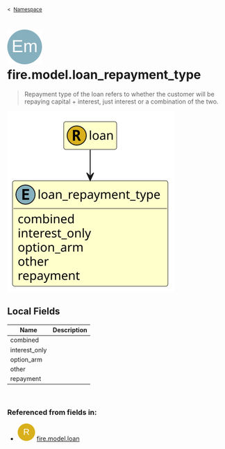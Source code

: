 <sub>&lt;&nbsp; [Namespace](index.md)</sub>
# <img src='images/enumType-lg.svg'/> fire.model.loan_repayment_type
>  
>Repayment type of the loan refers to whether the customer will be repaying capital + interest, just interest or a combination of the two.
> 
<img src='images/fire.model.loan_repayment_type.svg'/>


## Local Fields


| Name        | Description |
| ----------- | ----------- |
| combined |   |
| interest_only |   |
| option_arm |   |
| other |   |
| repayment |   |

<br/>

### Referenced from fields in:
- <img src='images/recordType.svg'/> [fire.model.loan](UDT-fire.model.loan.md)
